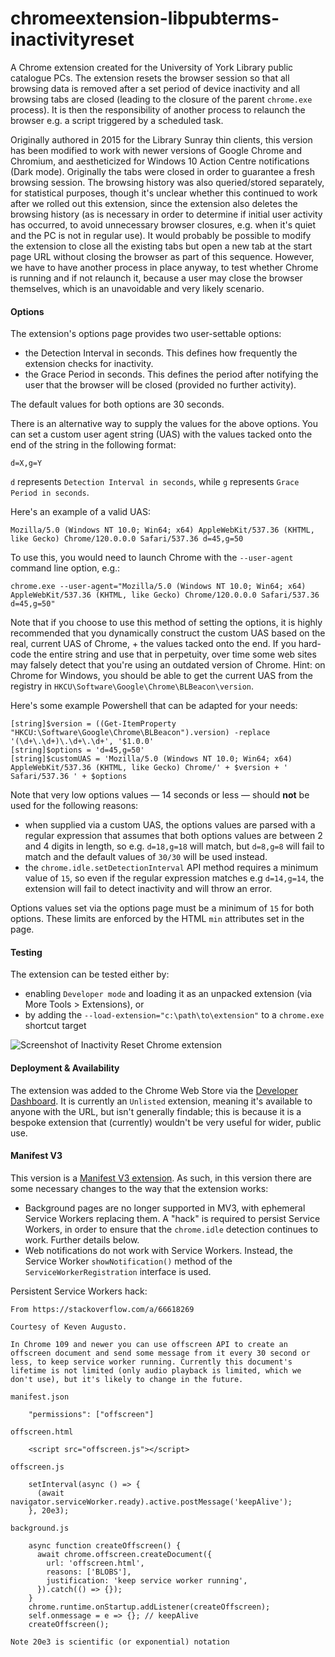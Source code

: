 # chromeextension-libpubterms-inactivityreset

A Chrome extension created for the University of York Library public catalogue PCs. The extension resets the browser session so that all browsing data is removed after a set period of device inactivity and all browsing tabs are closed (leading to the closure of the parent `chrome.exe` process). It is then the responsibility of another process to relaunch the browser e.g. a script triggered by a scheduled task.

Originally authored in 2015 for the Library Sunray thin clients, this version has been modified to work with newer versions of Google Chrome and Chromium, and aestheticized for Windows 10 Action Centre notifications (Dark mode). Originally the tabs were closed in order to guarantee a fresh browsing session. The browsing history was also queried/stored separately, for statistical purposes,  though it's unclear whether this continued to work after we rolled out this extension, since the extension also deletes the browsing history (as is necessary in order to determine if initial user activity has occurred, to avoid unnecessary browser closures, e.g. when it's quiet and the PC is not in regular use). It would probably be possible to modify the extension to close all the existing tabs but open a new tab at the start page URL without closing the browser as part of this sequence. However, we have to have another process in place anyway, to test whether Chrome is running and if not relaunch it, because a user may close the browser themselves, which is an unavoidable and very likely scenario.

#### Options

The extension's options page provides two user-settable options:
- the Detection Interval in seconds. This defines how frequently the extension checks for inactivity.
- the Grace Period in seconds. This defines the period after notifying the user that the browser will be closed (provided no further activity).

The default values for both options are 30 seconds.

There is an alternative way to supply the values for the above options. You can set a custom user agent string (UAS) with the values tacked onto the end of the string in the following format:
```
d=X,g=Y
```
`d` represents `Detection Interval in seconds`, while `g` represents `Grace Period in seconds`.

Here's an example of a valid UAS:
```
Mozilla/5.0 (Windows NT 10.0; Win64; x64) AppleWebKit/537.36 (KHTML, like Gecko) Chrome/120.0.0.0 Safari/537.36 d=45,g=50
```
To use this, you would need to launch Chrome with the `--user-agent` command line option, e.g.:
```
chrome.exe --user-agent="Mozilla/5.0 (Windows NT 10.0; Win64; x64) AppleWebKit/537.36 (KHTML, like Gecko) Chrome/120.0.0.0 Safari/537.36 d=45,g=50"
```
Note that if you choose to use this method of setting the options, it is highly recommended that you dynamically construct the custom UAS based on the real, current UAS of Chrome, + the values tacked onto the end. If you hard-code the entire string and use that in perpetuity, over time some web sites may falsely detect that you're using an outdated version of Chrome. Hint: on Chrome for Windows, you should be able to get the current UAS from the registry in `HKCU\Software\Google\Chrome\BLBeacon\version`.

Here's some example Powershell that can be adapted for your needs:
```
[string]$version = ((Get-ItemProperty "HKCU:\Software\Google\Chrome\BLBeacon").version) -replace '(\d+\.\d+)\.\d+\.\d+', '$1.0.0'
[string]$options = 'd=45,g=50'
[string]$customUAS = 'Mozilla/5.0 (Windows NT 10.0; Win64; x64) AppleWebKit/537.36 (KHTML, like Gecko) Chrome/' + $version + ' Safari/537.36 ' + $options
```
Note that very low options values — 14 seconds or less — should **not** be used for the following reasons:
- when supplied via a custom UAS, the options values are parsed with a regular expression that assumes that both options values are between 2 and 4 digits in length, so e.g. `d=18,g=18` will match, but `d=8,g=8` will fail to match and the default values of `30/30` will be used instead.
- the `chrome.idle.setDetectionInterval` API method requires a minimum value of `15`, so even if the regular expression matches e.g `d=14,g=14`, the extension will fail to detect inactivity and will throw an error.

Options values set via the options page must be a minimum of `15` for both options. These limits are enforced by the HTML `min` attributes set in the page.

#### Testing
The extension can be tested either by:
- enabling `Developer mode` and loading it as an unpacked extension (via More Tools > Extensions), or
- by adding the `--load-extension="c:\path\to\extension"` to a `chrome.exe` shortcut target

![Screenshot of Inactivity Reset Chrome extension](https://lh3.googleusercontent.com/LRCgqrnpRKXh0gzKAjpmPgfFaEBdsUFmsdD_t0PqA1vVpuBGn_92Qsq8Ohso7ZX-jaEANhhUn6FAARNQOjF0mbXe=w640-h400-e365-rj-sc0x00ffffff)

#### Deployment & Availability
The extension was added to the Chrome Web Store via the [Developer Dashboard](https://chrome.google.com/webstore/devconsole). It is currently an `Unlisted` extension, meaning it's available to anyone with the URL, but isn't generally findable; this is because it is a bespoke extension that (currently) wouldn't be very useful for wider, public use.

#### Manifest V3
This version is a [Manifest V3 extension](https://developer.chrome.com/docs/extensions/mv3/intro/). As such, in this version there are some necessary changes to the way that the extension works:
- Background pages are no longer supported in MV3, with ephemeral Service Workers replacing them. A "hack" is required to persist Service Workers, in order to ensure that the `chrome.idle` detection continues to work. Further details below.
- Web notifications do not work with Service Workers. Instead, the Service Worker `showNotification()` method of the `ServiceWorkerRegistration` interface is used.

Persistent Service Workers hack:
```
From https://stackoverflow.com/a/66618269

Courtesy of Keven Augusto.

In Chrome 109 and newer you can use offscreen API to create an offscreen document and send some message from it every 30 second or less, to keep service worker running. Currently this document's lifetime is not limited (only audio playback is limited, which we don't use), but it's likely to change in the future.

manifest.json

    "permissions": ["offscreen"]

offscreen.html

    <script src="offscreen.js"></script>

offscreen.js

    setInterval(async () => {
      (await navigator.serviceWorker.ready).active.postMessage('keepAlive');
    }, 20e3);

background.js

    async function createOffscreen() {
      await chrome.offscreen.createDocument({
        url: 'offscreen.html',
        reasons: ['BLOBS'],
        justification: 'keep service worker running',
      }).catch(() => {});
    }
    chrome.runtime.onStartup.addListener(createOffscreen);
    self.onmessage = e => {}; // keepAlive
    createOffscreen();

Note 20e3 is scientific (or exponential) notation
```
